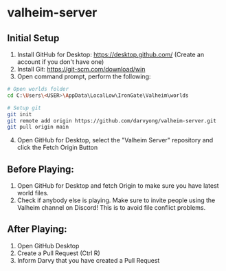 # valheim-server

## Initial Setup

1. Install GitHub for Desktop: https://desktop.github.com/ (Create an account if you don't have one)
2. Install Git: https://git-scm.com/download/win
3. Open command prompt, perform the following:
```bash
# Open worlds folder
cd C:\Users\<USER>\AppData\LocalLow\IronGate\Valheim\worlds

# Setup git
git init
git remote add origin https://github.com/darvyong/valheim-server.git
git pull origin main
```

4. Open GitHub for Desktop, select the "Valheim Server" repository and click the Fetch Origin Button

## Before Playing:
1. Open GitHub for Desktop and fetch Origin to make sure you have latest world files.
2. Check if anybody else is playing. Make sure to invite people using the Valheim channel on Discord! This is to avoid file conflict problems.

## After Playing:
1. Open GitHub Desktop
2. Create a Pull Request (Ctrl R)
3. Inform Darvy that you have created a Pull Request
